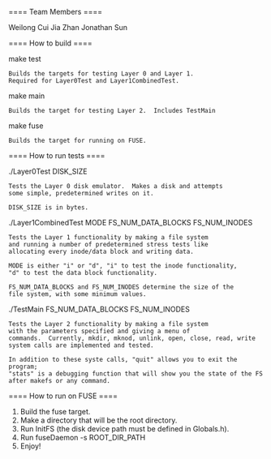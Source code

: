 ==== Team Members ====

Weilong Cui
Jia Zhan
Jonathan Sun

==== How to build ====

make test

    Builds the targets for testing Layer 0 and Layer 1.
    Required for Layer0Test and Layer1CombinedTest.

make main

    Builds the target for testing Layer 2.  Includes TestMain
    
make fuse

    Builds the target for running on FUSE.
    
==== How to run tests ====

./Layer0Test DISK_SIZE

    Tests the Layer 0 disk emulator.  Makes a disk and attempts
    some simple, predetermined writes on it.
    
    DISK_SIZE is in bytes.

./Layer1CombinedTest MODE FS_NUM_DATA_BLOCKS FS_NUM_INODES

    Tests the Layer 1 functionality by making a file system
    and running a number of predetermined stress tests like
    allocating every inode/data block and writing data.
    
    MODE is either "i" or "d", "i" to test the inode functionality,
    "d" to test the data block functionality.
    
    FS_NUM_DATA_BLOCKS and FS_NUM_INODES determine the size of the
    file system, with some minimum values.

./TestMain FS_NUM_DATA_BLOCKS FS_NUM_INODES   
   
    Tests the Layer 2 functionality by making a file system
    with the parameters specified and giving a menu of 
    commands.  Currently, mkdir, mknod, unlink, open, close, read, write
    system calls are implemented and tested.
   
    In addition to these syste calls, "quit" allows you to exit the program;
    "stats" is a debugging function that will show you the state of the FS
    after makefs or any command.
    
==== How to run on FUSE ====

1. Build the fuse target.
2. Make a directory that will be the root directory.
3. Run InitFS (the disk device path must be defined in Globals.h).
4. Run fuseDaemon -s ROOT_DIR_PATH
5. Enjoy!
